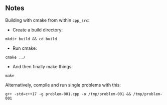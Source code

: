 ## Notes

Building with cmake from within `cpp_src`:
- Create a build directory:
```
mkdir build && cd build
```
- Run cmake:
```
cmake ../
```
- And then finally make things:
```
make
```

Alternatively, compile and run single problems with this:
```
g++ -std=c++17 -g problem-001.cpp -o /tmp/problem-001 && /tmp/problem-001
```